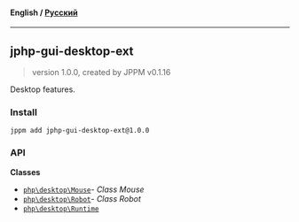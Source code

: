 #### **English** / [Русский](README.ru.md)

---

## jphp-gui-desktop-ext
> version 1.0.0, created by JPPM v0.1.16

Desktop features.

### Install
```
jppm add jphp-gui-desktop-ext@1.0.0
```

### API
**Classes**
- [`php\desktop\Mouse`](https://github.com/jphp-compiler/jphp/blob/master/exts/jphp-gui-desktop-ext/api-docs/classes/php/desktop/Mouse.md)- _Class Mouse_
- [`php\desktop\Robot`](https://github.com/jphp-compiler/jphp/blob/master/exts/jphp-gui-desktop-ext/api-docs/classes/php/desktop/Robot.md)- _Class Robot_
- [`php\desktop\Runtime`](https://github.com/jphp-compiler/jphp/blob/master/exts/jphp-gui-desktop-ext/api-docs/classes/php/desktop/Runtime.md)